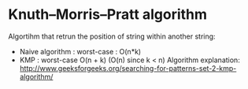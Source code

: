 # Knuth–Morris–Pratt algorithm
Algortihm that retrun the position of string within another string:
- Naive algorithm : worst-case : O(n*k)
- KMP : worst-case O(n + k) (O(n) since k < n)
Algorithm explanation:
http://www.geeksforgeeks.org/searching-for-patterns-set-2-kmp-algorithm/
